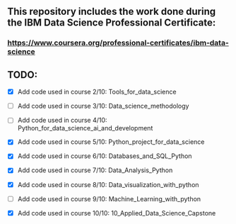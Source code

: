 ## This repository includes the work done during the IBM Data Science Professional Certificate: 

### https://www.coursera.org/professional-certificates/ibm-data-science 
                                                                               
## TODO:

- [x] Add code used in course 2/10: Tools_for_data_science 

- [ ] Add code used in course 3/10: Data_science_methodology

- [ ] Add code used in course 4/10: Python_for_data_science_ai_and_development

- [x] Add code used in course 5/10: Python_project_for_data_science

- [x] Add code used in course 6/10: Databases_and_SQL_Python

- [x] Add code used in course 7/10: Data_Analysis_Python

- [x] Add code used in course 8/10: Data_visualization_with_python

- [ ] Add code used in course 9/10: Machine_Learning_with_python

- [x] Add code used in course 10/10: 10_Applied_Data_Science_Capstone              
